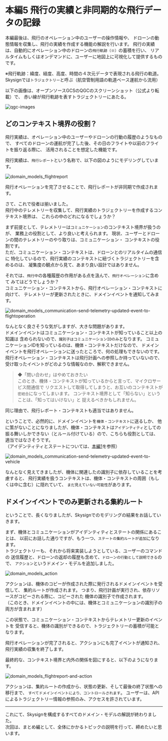 # 本編5 飛行の実績と非同期的な飛行データの記録

本編最後は、飛行のオペレーション中のユーザーの操作情報や、
ドローンの動態情報を収集し、飛行の実績を作成する機能の解説を行います。
飛行の実績は、自動的にオペレーション中のドローンの`飛行軌跡（※）`の蓄積を行い、
リアルタイムもしくはオンデマンドに、ユーザーに地図上に可視化して提供するものです。

※飛行軌跡：緯度、経度、高度、時間の４次元データで表現される飛行の軌道。
Skysignでは`トラジェクトリー`と呼ぶ（航空管制用語の軌道ベース運航から流用）

以下の画像は、オープンソースGCSのQGCのスクリーンショット（公式より転載）で、
赤い線が飛行軌跡を表すトラジェクトリーにあたる。

![qgc-images](https://mavsdk.mavlink.io/develop/assets/examples/fly_mission/fly_mission_example_qgc.jpg)

## どのコンテキスト境界の役割？
飛行実績は、オペレーション中のユーザーやドローンの行動の履歴のようなもので、
すべてのドローンの運航が完了した後、その日のフライトや以前のフライトを振り返る際に、
活用されることを想定した機能です。

飛行実績は、`飛行レポート`という名称で、以下の図のようにモデリングしています。

![domain_models_flightreport](./images/domain_models_flightreport.png)

飛行オペレーションを完了させることで、飛行レポートが非同期で作成されます。

さて、これで役者は揃いました。  
飛行中のテレメトリーを収集して、飛行実績のトラジェクトリーを作成するコンテキスト境界は、
これらの中のどれになるでしょうか？

まず前提として、テレメトリーは`コミュニケーション`のコンテキスト境界が扱うのが、
業務上の役割として、より良いと考えられます。
現状、ユーザーとドローンの間のテレメトリーのやり取りは、コミュニケーション・
コンテキストの役割です。  
ただ、コミュニケーション・コンテキストは、ドローンとのリアルタイムの通信に
特化しているので、飛行実績のコンテキストに紐づくトラジェクトリーを含めるのは、
凝集度の観点から見て、あまり良い設計ではありません。

それでは、`飛行中`の各種履歴の作用がある点を汲んで、`飛行オペレーション`に含めて
みてはどうでしょうか？  
コミュニケーション・コンテキストから、飛行オペレーション・コンテキストに向けて、
テレメトリーが更新されたときに、ドメインイベントを通知してみます。

![domain_models_communication-send-telemetry-updated-event-to-flightoperation](./images/domain_models_communication-send-telemetry-updated-event-to-flightoperation.png)

なんとなく良さそうな気がしますが、大きな問題があります。  
ドメインイベントはコミュニケーション・コンテキストが知っていること以上の知識は
含められないので、`識別子はコミュニケーションIDのみ`となります。
コミュニケーションIDを知っているのは、機体・コンテキストだけなので、
ドメインイベントを飛行オペレーションに送ったところで、何の処理もできないのです。
飛行オペレーション・コンテキストは飛行計画への参照しか持っていないので、
受け取ったイベントがどのような情報なのか、解釈できません。

> ◆「問い合わせ」はやめておきたい  
> このとき、機体・コンテキストが知っているからと言って、マイクロサービス間通信で
> リクエストして取得してしまうと、お互いのコンテキストが`密結合`になってしまいます。
> コンテキスト境界として「知らない」ということは、「知ってはいけない」と
> 捉えるべきかもしれません。

同じ理由で、飛行レポート・コンテキストも適当ではありません。

ということで、必然的に、ドメインイベントを`機体・コンテキスト`に送るしか、
他に策がないことになりましたが、機体・コンテキストは`アイデンティティ`としての
振る舞いしかできない（とルール付けている）ので、こちらも役割としては、
適当ではなさそうです。  
（アイデンティティとステートについては、[本編1](./02_main_paper_1.md)を参照）

![domain_models_communication-send-telemetry-updated-event-to-vehicle](./images/domain_models_communication-send-telemetry-updated-event-to-vehicle.png)

なんとなく見えてきましたが、機体に関連したの識別子に依存していることを考慮すると、
飛行実績を扱うコンテキストは、機体・コンテキストの周囲（もしくは中に含む）に隠れていて、
`まだ見えていない可能性`があります。

## ドメインイベントでのみ更新される集約ルート
ということで、長くなりましたが、Skysignでのモデリングの結果をお話していきます。

まず、機体とコミュニケーションがアイデンティティとステートの関係にあることは、
以前にお話した通りですが、もう一つ、`ステートの集約ルートが追加`になります。  
トラジェクトリーも、それから将来実装しようとしている、ユーザーのコマンドの
送信履歴と、ドローンの返却の履歴も含めて、`ドローンの行動として説明できる`ので、
`アクション`というドメイン・モデルを追加しました。

![domain_models_action](./images/domain_models_action.png)

アクションは、機体のコピーが作成された際に発行されるドメインイベントを受信して、
集約ルートが作成されます。
つまり、飛行計画が実行され、依存リソースがコピーされる際に、コピーされた
機体の識別子で作成されます。  
（このとき、ドメインイベントの中には、機体とコミュニケーションの識別子の
両方が含まれます）

この状態で、コミュニケーション・コンテキストからテレメトリー更新のイベントを
受信すると、機体の識別ができるので、トラジェクトリーの蓄積が可能となります。

飛行オペレーションが完了されると、アクションにも完了イベントが通知され、
飛行実績の収集を終了します。

最終的な、コンテキスト境界と内外の関係を図にすると、以下のようになります。

![domain_models_flightreport-and-action](./images/domain_models_flightreport-and-action.png)

アクションは、集約ルートの作成から、状態の更新、そして最後の終了状態への移行まで、
`すべてドメインイベントにより、コントロールされます`。
ユーザーは、APIによるトラジェクトリー情報の参照のみ、アクセスを許されています。

--- 

これにて、Skysignを構成するすべてのドメイン・モデルの解説が終わりました。  
次回は、まとめ編として、全体にかかるトピックの説明を行って、締めたいと思います。
